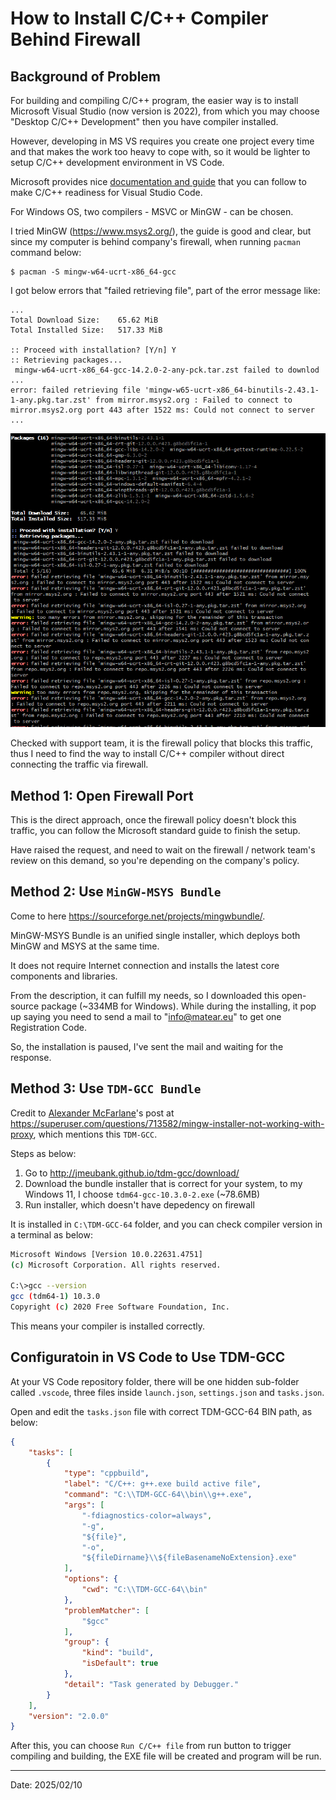 # How to Install C/C++ Compiler Behind Firewall

## Background of Problem

For building and compiling C/C++ program, the easier way is to install Microsoft Visual Studio (now version is 2022), from which you may choose "Desktop C/C++ Development" then you have compiler installed.

However, developing in MS VS requires you create one project every time and that makes the work too heavy to cope with, so it would be lighter to setup C/C++ development environment in VS Code.

Microsoft provides nice [documentation and guide](https://code.visualstudio.com/docs/languages/cpp) that you can follow to make C/C++ readiness for Visual Studio Code.

For Windows OS, two compilers - MSVC or MinGW - can be chosen.

I tried MinGW (https://www.msys2.org/), the guide is good and clear, but since my computer is behind company's firewall, when running `pacman` command below:

```
$ pacman -S mingw-w64-ucrt-x86_64-gcc
```

I got below errors that "failed retrieving file", part of the error message like:

```
...
Total Download Size:    65.62 MiB
Total Installed Size:   517.33 MiB

:: Proceed with installation? [Y/n] Y
:: Retrieving packages...
 mingw-w64-ucrt-x86_64-gcc-14.2.0-2-any-pck.tar.zst failed to downlod
...
error: failed retrieving file 'mingw-w65-ucrt-x86_64-binutils-2.43.1-1-any.pkg.tar.zst' from mirror.msys2.org : Failed to connect to mirror.msys2.org port 443 after 1522 ms: Could not connect to server
...
```

![pacman error screen](img/pacman-error-20250210.png)

Checked with support team, it is the firewall policy that blocks this traffic, thus I need to find the way to install C/C++ compiler without direct connecting the traffic via firewall.

## Method 1: Open Firewall Port

This is the direct approach, once the firewall policy doesn't block this traffic, you can follow the Microsoft standard guide to finish the setup.

Have raised the request, and need to wait on the firewall / network team's review on this demand, so you're depending on the company's policy.

## Method 2: Use `MinGW-MSYS Bundle`

Come to here https://sourceforge.net/projects/mingwbundle/.

MinGW-MSYS Bundle is an unified single installer, which deploys both MinGW and MSYS at the same time.

It does not require Internet connection and installs the latest core components and libraries.

From the description, it can fulfill my needs, so I downloaded this open-source package (~334MB for Windows). While during the installing, it pop up saying you need to send a mail to "info@matear.eu" to get one Registration Code.

So, the installation is paused, I've sent the mail and waiting for the response.

## Method 3: Use `TDM-GCC Bundle`

Credit to [Alexander McFarlane](https://superuser.com/users/612821/alexander-mcfarlane)'s post at https://superuser.com/questions/713582/mingw-installer-not-working-with-proxy, which mentions this `TDM-GCC`.

Steps as below:

1. Go to http://jmeubank.github.io/tdm-gcc/download/
2. Download the bundle installer that is correct for your system, to my Windows 11, I choose `tdm64-gcc-10.3.0-2.exe` (~78.6MB)
3. Run installer, which doesn't have depedency on firewall

It is installed in `C:\TDM-GCC-64` folder, and you can check compiler version in a terminal as below:

```BASH
Microsoft Windows [Version 10.0.22631.4751]
(c) Microsoft Corporation. All rights reserved.

C:\>gcc --version
gcc (tdm64-1) 10.3.0
Copyright (c) 2020 Free Software Foundation, Inc.
```

This means your compiler is installed correctly.

## Configuratoin in VS Code to Use TDM-GCC

At your VS Code repository folder, there will be one hidden sub-folder called `.vscode`, three files inside `launch.json`, `settings.json` and `tasks.json`.

Open and edit the `tasks.json` file with correct TDM-GCC-64 BIN path, as below:

```JSON
{
    "tasks": [
        {
            "type": "cppbuild",
            "label": "C/C++: g++.exe build active file",
            "command": "C:\\TDM-GCC-64\\bin\\g++.exe",
            "args": [
                "-fdiagnostics-color=always",
                "-g",
                "${file}",
                "-o",
                "${fileDirname}\\${fileBasenameNoExtension}.exe"
            ],
            "options": {
                "cwd": "C:\\TDM-GCC-64\\bin"
            },
            "problemMatcher": [
                "$gcc"
            ],
            "group": {
                "kind": "build",
                "isDefault": true
            },
            "detail": "Task generated by Debugger."
        }
    ],
    "version": "2.0.0"
}
```

After this, you can choose `Run C/C++ file` from run button to trigger compiling and building, the EXE file will be created and program will be run.

---

Date: 2025/02/10